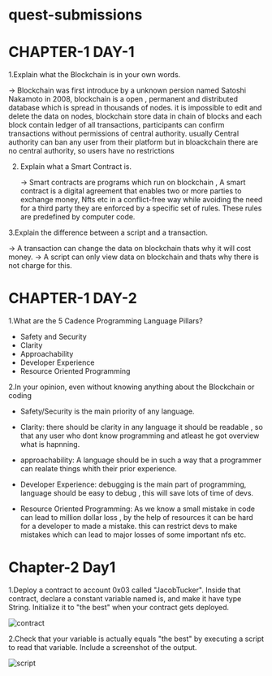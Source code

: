 # quest-submissions

# CHAPTER-1 DAY-1


1.Explain what the Blockchain is in your own words.

-> Blockchain was first introduce by a unknown persion named Satoshi Nakamoto in 2008, blockchain is a open , permanent and distributed database which is      spread in  thousands of nodes.
   it is impossible to edit and delete the data on nodes, blockchain store data in chain of blocks and each block contain ledger of all transactions,
   participants can confirm transactions without permissions of central authority.
   usually Central authority can ban any user from their platform but in bloackchain there are no central authority, so users have no restrictions 
   
   
2. Explain what a Smart Contract is.
   
   -> Smart contracts are programs which run on blockchain , 
     A smart contract is a digital agreement that enables two or more parties to exchange money, Nfts etc in a conflict-free way while avoiding the               need for a third party they are enforced by a specific set of rules. These rules are predefined by computer code.
    
3.Explain the difference between a script and a transaction.
  
  -> A transaction can change the data on blockchain thats why it will cost money.
  -> A script can only view data on blockchain and thats why there is not charge for this.
  
  
  
  
 # CHAPTER-1 DAY-2
 
 
 1.What are the 5 Cadence Programming Language Pillars?
 
 - Safety and Security
 - Clarity
 - Approachability
 - Developer Experience
 - Resource Oriented Programming


2.In your opinion, even without knowing anything about the Blockchain or coding

- Safety/Security is the main priority of any language. 
- Clarity: there should be clarity in any language it should be readable , so that any user who dont know programming and atleast he got overview what is   hapnning.  
- approachability: A language should be in such a way that a programmer can realate things whith their prior experience.
- Developer Experience: debugging is the main part of programming, language should be easy to debug , this will save lots of time of devs.

- Resource Oriented Programming: As we know a small mistake in code can lead to million dollar loss , by the help of resources it can be hard for a    developer to made a mistake. this can restrict devs to make mistakes which can lead to major losses of some important nfs etc. 


# Chapter-2 Day1


1.Deploy a contract to account 0x03 called "JacobTucker". Inside that contract, declare a constant variable named is, and make it have type String. Initialize it to "the best" when your contract gets deployed.

![contract](https://user-images.githubusercontent.com/107798155/189510226-ca5943b2-547f-4ea0-9623-2483208899d7.png)


2.Check that your variable is actually equals "the best" by executing a script to read that variable. Include a screenshot of the output.

![script](https://user-images.githubusercontent.com/107798155/189510337-5e13c872-7904-4911-a7cc-3988e8d3186d.png)





